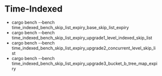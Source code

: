 # Time-Indexed
  - cargo bench --bench time_indexed_bench_skip_list_expiry_base_skip_list_expiry
  - cargo bench --bench time_indexed_bench_skip_list_expiry_upgrade1_level_indexed_skip_list
  - cargo bench --bench time_indexed_bench_skip_list_expiry_upgrade2_concurrent_level_skip_list
  - cargo bench --bench time_indexed_bench_skip_list_expiry_upgrade3_bucket_b_tree_map_expiry